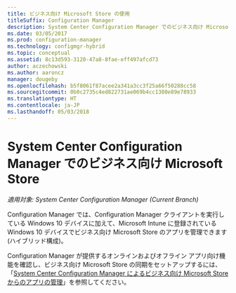 ```yaml
---
title: ビジネス向け Microsoft Store の使用
titleSuffix: Configuration Manager
description: System Center Configuration Manager でのビジネス向け Microsoft Store
ms.date: 03/05/2017
ms.prod: configuration-manager
ms.technology: configmgr-hybrid
ms.topic: conceptual
ms.assetid: 8c13d593-3120-47a8-8fae-eff497afcd73
author: aczechowski
ms.author: aaroncz
manager: dougeby
ms.openlocfilehash: b5f8061f87acee2a341a3cc3f25a66f50288cc58
ms.sourcegitcommit: 0b0c2735c4ed822731ae069b4cc1380e89e78933
ms.translationtype: HT
ms.contentlocale: ja-JP
ms.lasthandoff: 05/03/2018
---
```

# <a name="microsoft-store-for-business-in-system-center-configuration-manager"></a>System Center Configuration Manager でのビジネス向け Microsoft Store

*適用対象: System Center Configuration Manager (Current Branch)*

Configuration Manager では、Configuration Manager クライアントを実行している Windows 10 デバイスに加えて、Microsoft Intune に登録されている Windows 10 デバイスでビジネス向け Microsoft Store のアプリを管理できます (ハイブリッド構成)。

Configuration Manager が提供するオンラインおよびオフライン アプリ向け機能を確認し、ビジネス向け Microsoft Store の同期をセットアップするには、「[System Center Configuration Manager によるビジネス向け Microsoft Store からのアプリの管理](../../apps/deploy-use/manage-apps-from-the-windows-store-for-business.md)」を参照してください。
